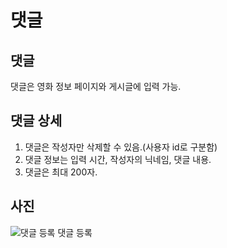 # 댓글

## 댓글
댓글은 영화 정보 페이지와 게시글에 입력 가능. <br/>

## 댓글 상세
1. 댓글은 작성자만 삭제할 수 있음.(사용자 id로 구분함)
2. 댓글 정보는 입력 시간, 작성자의 닉네임, 댓글 내용.
3. 댓글은 최대 200자.

## 사진
![댓글 등록](https://github.com/gihohpkl12/demo_project/assets/43335818/faa65b90-f807-4d26-bbbe-c8a391689388)
댓글 등록 <br/>
